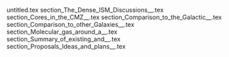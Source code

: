 untitled.tex
section_The_Dense_ISM_Discussions__.tex
section_Cores_in_the_CMZ__.tex
section_Comparison_to_the_Galactic__.tex
section_Comparison_to_other_Galaxies__.tex
section_Molecular_gas_around_a__.tex
section_Summary_of_existing_and__.tex
section_Proposals_Ideas_and_plans__.tex